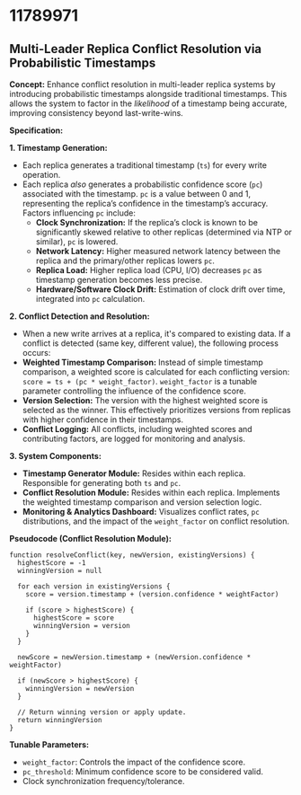 # 11789971

## Multi-Leader Replica Conflict Resolution via Probabilistic Timestamps

**Concept:** Enhance conflict resolution in multi-leader replica systems by introducing probabilistic timestamps alongside traditional timestamps. This allows the system to factor in the *likelihood* of a timestamp being accurate, improving consistency beyond last-write-wins.

**Specification:**

**1. Timestamp Generation:**

*   Each replica generates a traditional timestamp (`ts`) for every write operation.
*   Each replica *also* generates a probabilistic confidence score (`pc`) associated with the timestamp. `pc` is a value between 0 and 1, representing the replica’s confidence in the timestamp’s accuracy.  Factors influencing `pc` include:
    *   **Clock Synchronization:** If the replica’s clock is known to be significantly skewed relative to other replicas (determined via NTP or similar), `pc` is lowered.
    *   **Network Latency:** Higher measured network latency between the replica and the primary/other replicas lowers `pc`.
    *   **Replica Load:** Higher replica load (CPU, I/O) decreases `pc` as timestamp generation becomes less precise.
    *   **Hardware/Software Clock Drift:** Estimation of clock drift over time, integrated into `pc` calculation.

**2. Conflict Detection and Resolution:**

*   When a new write arrives at a replica, it's compared to existing data. If a conflict is detected (same key, different value), the following process occurs:
*   **Weighted Timestamp Comparison:**  Instead of simple timestamp comparison, a weighted score is calculated for each conflicting version: `score = ts + (pc * weight_factor)`.  `weight_factor` is a tunable parameter controlling the influence of the confidence score.
*   **Version Selection:** The version with the highest weighted score is selected as the winner. This effectively prioritizes versions from replicas with higher confidence in their timestamps.
*   **Conflict Logging:**  All conflicts, including weighted scores and contributing factors, are logged for monitoring and analysis.

**3. System Components:**

*   **Timestamp Generator Module:**  Resides within each replica. Responsible for generating both `ts` and `pc`.
*   **Conflict Resolution Module:**  Resides within each replica. Implements the weighted timestamp comparison and version selection logic.
*   **Monitoring & Analytics Dashboard:** Visualizes conflict rates, `pc` distributions, and the impact of the `weight_factor` on conflict resolution.

**Pseudocode (Conflict Resolution Module):**

```
function resolveConflict(key, newVersion, existingVersions) {
  highestScore = -1
  winningVersion = null

  for each version in existingVersions {
    score = version.timestamp + (version.confidence * weightFactor)

    if (score > highestScore) {
      highestScore = score
      winningVersion = version
    }
  }

  newScore = newVersion.timestamp + (newVersion.confidence * weightFactor)

  if (newScore > highestScore) {
    winningVersion = newVersion
  }

  // Return winning version or apply update.
  return winningVersion
}
```

**Tunable Parameters:**

*   `weight_factor`: Controls the impact of the confidence score.
*   `pc_threshold`: Minimum confidence score to be considered valid.
*   Clock synchronization frequency/tolerance.